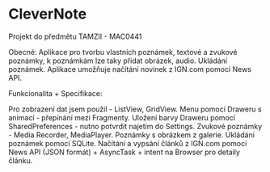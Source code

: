 # CleverNote
Projekt do předmětu TAMZII - MAC0441

Obecné:
Aplikace pro tvorbu vlastních poznámek, textové a zvukové poznámky, k poznámkám lze taky přidat obrázek, audio. Ukládání poznámek. Aplikace umožňuje načítání novinek z IGN.com pomocí News API.

Funkcionalita + Specifikace:

Pro zobrazení dat jsem použil - ListView, GridView.
Menu pomocí Draweru s animací - přepínání mezi Fragmenty.
Uložení barvy Draweru pomocí SharedPreferences - nutno potvrdit najetím do Settings.
Zvukové poznámky - Media Recorder, MediaPlayer.
Poznámky s obrázkem z galerie.
Ukládání poznámek pomocí SQLite.
Načítání a vypsání článků z IGN.com pomocí News API (JSON formát) + AsyncTask + intent na Browser pro detaily článku.
